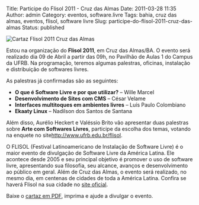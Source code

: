 Title: Participe do Flisol 2011 - Cruz das Almas
Date: 2011-03-28 11:35
Author: admin
Category: eventos, software.livre
Tags: bahia, cruz das almas, eventos, flisol, software livre
Slug: participe-do-flisol-2011-cruz-das-almas
Status: published

![](http://www.ufrb.edu.br/agencia/images/stories/cartaz-flisol.jpg "Cartaz Flisol 2011 Cruz das Almas")

Estou na organização do **Flisol 2011**, em Cruz das Almas/BA. O evento
será realizado dia 09 de Abril a partir das 09h, no Pavilhão de Aulas 1
do Campus da UFRB. Na programação, teremos algumas palestras, oficinas,
instalação e distribuição de softwares livres.

As palestras já confirmadas são as seguintes:

-   **O que é Software Livre e por que utilizar?** – Wille Marcel
-   **Desenvolvimento de Sites com CMS** – César Velame
-   **Interfaces multitoques em ambientes livres** – Luís Paulo
    Colombiano
-   **Ekaaty Linux** – Nadilson dos Santos de Santana

Além disso, Aurélio Heckert e Valéssio Brito vão apresentar duas
palestras sobre **Arte com Softwares Livres**, participe da escolha dos
temas, votando na enquete no site<http://www.ufrb.edu.br/flisol>.

O FLISOL (Festival Latinoamericano de Instalação de Software Livre) é o
maior evento de divulgação de Software Livre da América Latina. Ele
acontece desde 2005 e seu principal objetivo é promover o uso de
software livre, apresentando sua filosofia, seu alcance, avanços e
desenvolvimento ao público em geral. Além de Cruz das Almas, o evento
será realizado, no mesmo dia, em centenas de cidades de toda a América
Latina. Confira se haverá Flisol na sua cidade no [site
oficial](http://flisol.net).

Baixe o [cartaz em
PDF](http://images.wille.blog.br/cartaz-flisol2.pdf),
imprima e ajude a divulgar o evento.
